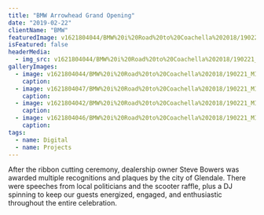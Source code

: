 ```yaml
---
title: "BMW Arrowhead Grand Opening"
date: "2019-02-22"
clientName: "BMW"
featuredImage: v1621804044/BMW%20i%20Road%20to%20Coachella%202018/190221_MIRRORED_BMW_ARROWHEAD-2877_bmblzm.jpg
isFeatured: false
headerMedia:
  - img_src: v1621804044/BMW%20i%20Road%20to%20Coachella%202018/190221_MIRRORED_BMW_ARROWHEAD-2877_bmblzm.jpg
galleryImages:
  - image: v1621804044/BMW%20i%20Road%20to%20Coachella%202018/190221_MIRRORED_BMW_ARROWHEAD-2877_bmblzm.jpg
    caption: 
  - image: v1621804047/BMW%20i%20Road%20to%20Coachella%202018/190221_MIRRORED_BMW_ARROWHEAD-2813_ucqwui.jpg
    caption: 
  - image: v1621804042/BMW%20i%20Road%20to%20Coachella%202018/190221_MIRRORED_BMW_ARROWHEAD-2801_uyf4yi.jpg
    caption: 
  - image: v1621804046/BMW%20i%20Road%20to%20Coachella%202018/190221_MIRRORED_BMW_ARROWHEAD-3022_az93ga.jpg
    caption: 
tags:
  - name: Digital
  - name: Projects
---
```


After the ribbon cutting ceremony, dealership owner Steve Bowers was awarded multiple recognitions and plaques by the city of Glendale. There were speeches from local politicians and the scooter raffle, plus a DJ spinning to keep our guests energized, engaged, and enthusiastic throughout the entire celebration.